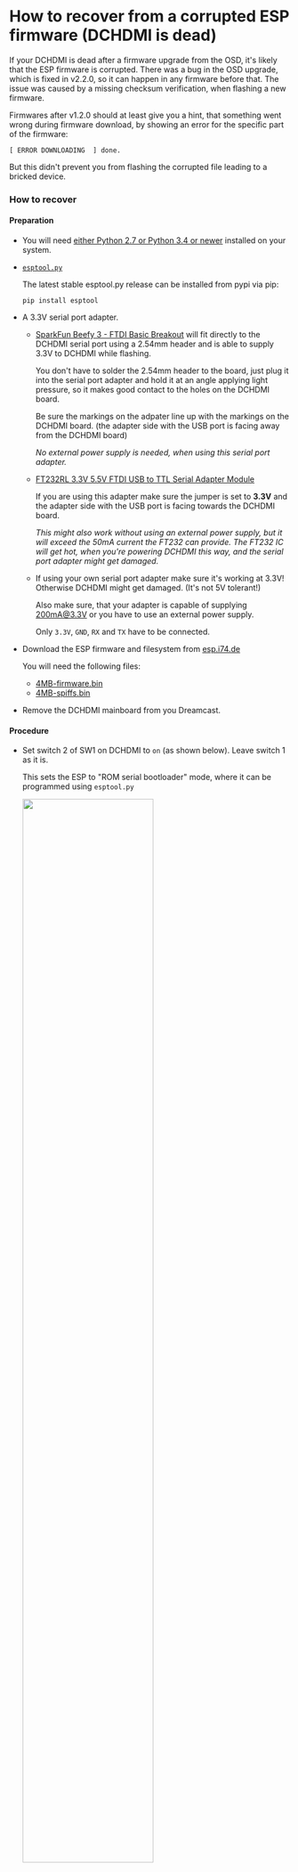 # How to recover from a corrupted ESP firmware (DCHDMI is dead)

If your DCHDMI is dead after a firmware upgrade from the OSD, it's likely that the ESP firmware is corrupted. There was a bug in the OSD upgrade, which is fixed in v2.2.0, so it can happen in any firmware before that. The issue was caused by a missing checksum verification, when flashing a new firmware.

Firmwares after v1.2.0 should at least give you a hint, that something went wrong during firmware download, by showing an error for the specific part of the firmware: 

```
[ ERROR DOWNLOADING  ] done.
```

But this didn't prevent you from flashing the corrupted file leading to a bricked device.

### How to recover

#### Preparation

- You will need [either Python 2.7 or Python 3.4 or newer](https://www.python.org/downloads/) installed on your system.

- [`esptool.py`](https://github.com/espressif/esptool)

  The latest stable esptool.py release can be installed from pypi via pip:
  ```
  pip install esptool
  ```

- A 3.3V serial port adapter.

  - [SparkFun Beefy 3 - FTDI Basic Breakout](https://www.sparkfun.com/products/13746) will fit directly to the DCHDMI serial port using a 2.54mm header and is able to supply 3.3V to DCHDMI while flashing.

    You don't have to solder the 2.54mm header to the board, just plug it into the serial port adapter and hold it at an angle applying light pressure, so it makes good contact to the holes on the DCHDMI board.

    Be sure the markings on the adpater line up with the markings on the DCHDMI board. (the adapter side with the USB port is facing away from the DCHDMI board)

    *No external power supply is needed, when using this serial port adapter.*

  - [FT232RL 3.3V 5.5V FTDI USB to TTL Serial Adapter Module](https://www.amazon.com/XCSOURCE-FT232RL-Adapter-Arduino-TE203/dp/B00HSX3CXE/)

    If you are using this adapter make sure the jumper is set to **3.3V** and the adapter side with the USB port is facing towards the DCHDMI board.

    *This might also work without using an external power supply, but it will exceed the 50mA current the FT232 can provide. The FT232 IC will get hot, when you're powering DCHDMI this way, and the serial port adapter might get damaged.*

  - If using your own serial port adapter make sure it's working at 3.3V! Otherwise DCHDMI might get damaged. (It's not 5V tolerant!)

    Also make sure, that your adapter is capable of supplying 200mA@3.3V or you have to use an external power supply.

    Only `3.3V`, `GND`, `RX` and `TX` have to be connected.

- Download the ESP firmware and filesystem from [esp.i74.de](https://esp.i74.de/master/)

  You will need the following files:

  - [4MB-firmware.bin](https://esp.i74.de/master/4MB-firmware.bin)
  - [4MB-spiffs.bin](https://esp.i74.de/master/4MB-spiffs.bin)

- Remove the DCHDMI mainboard from you Dreamcast.

#### Procedure

- Set switch 2 of SW1 on DCHDMI to `on` (as shown below). Leave switch 1 as it is. 

  This sets the ESP to "ROM serial bootloader" mode, where it can be programmed using `esptool.py`

  <img src="assets/switch.jpg" width="70%"/>

- Connect serial port adapter.

- Use the following command to flash the ESP.

  *Be sure, that you execute the command in the folder, where you previously saved the files.*
  ```
  esptool.py -p <COM_PORT> write_flash 0x00000000 4MB-firmware.bin 0x00100000 4MB-spiffs.bin
  ```
  `COM_PORT` should be something like `COM6` (on Windows) or `/dev/tty.usbserial-A50285BI` (on Linux/Mac OS X)

  You should see this output:
  ```
  esptool.py v2.3.1
  Connecting....
  Detecting chip type... ESP8266
  Chip is ESP8266EX
  Features: WiFi
  Uploading stub...
  Running stub...
  Stub running...
  Configuring flash size...
  Auto-detected Flash size: 4MB
  Compressed 425152 bytes to 286193...
  Wrote 425152 bytes (286193 compressed) at 0x00000000 in 25.3 seconds (effective 134.2 kbit/s)...
  Hash of data verified.
  Compressed 3125248 bytes to 257676...
  Wrote 3125248 bytes (257676 compressed) at 0x00100000 in 22.8 seconds (effective 1095.4 kbit/s)...
  Hash of data verified.
  
  Leaving...
  Hard resetting via RTS pin...
  ```
  
  **ESP firmware is now successfully flashed**

- Disconnect serial port adapter.

- Be sure to set switch 2 of SW1 on DCHDMI to `off`, otherwise the ESP will still boot up in "ROM serial bootloader" mode once your Dreamcast is reassembled.

# How to recover from a restarting v4.1 firmware

There are two ways to recover from the **Console keeps restarting with v4.1** bug:

1) Try start your console and wait if the restarts stop occuring. If it keeps restarting (more than 5 times), try powering the console off and on again. As soon as it manages to get beyond the MDNS configuration stage, it will run without an issue (until next boot). Now you can update the firmware as usual.

    **--OR--**

2) Use AP mode and web console to manually update the firmware. In AP mode, the MDNS initialization is skipped.

    1) Make sure your dreamcast is forced into AP mode by disconnecting it from your wifi network. Easiest way to achieve this is to change the wifi password of your wifi router, so DCHDMI will fall back to AP mode (this can take up to 30 seconds).

    2) Download the new (ESP) firmware here: https://dc.i74.de/esp/master/4MB-firmware.bin

    3) Open the OSD and enter the `WiFi Setup` page.

    4) Make sure it says `[Access point]` on the screen.

        <img src="https://github.com/chriz2600/DreamcastHDMI/raw/bleeding/assets/DCHDMI-accesspoint.png" alt="WiFi connected" width="50%"/>

    5) Press `Y` to reveal passwords.<br>To be able to connect to the DCHDMI access point you will need the information marked <span style="padding:3px;background-color:black;color:red;">**red**</span>.<br>For web console access you will need the information marked <span style="padding:3px;background-color:black;color:yellow">**yellow**</span>.

        <img src="https://github.com/chriz2600/DreamcastHDMI/raw/bleeding/assets/DCHDMI-accesspoint-markers.png" alt="WiFi connected" width="50%"/>

    6) Connect your WiFi capable computer to the DCHDMI access point using:
        
        - SSID: `Access point SSID`
        
        - Password: `Access point password`

    7) When connected to DCHDMI AP, use a browser of your choice and enter `192.168.4.1` in the browsers address bar.

    8) The *Web console* should be displayed and setup mode should be started. Just hit `CTRL-D` to exit the setup.

    9) Use `select` to select the previously downloaded **ESP firmware** (`4MB-firmware.bin`).

    10) `uploadesp` to upload.

    11) Now use `flashesp` to flash the ESP firmware.

    12) `reset` DCHDMI to (re-)start with the new firmware
